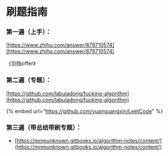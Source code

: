 # 刷题指南

### 第一遍（上手）：

[https://www.zhihu.com/answer/879710574](https://www.zhihu.com/answer/879710574)

《剑指offer》

### 第二遍（专题）：

[https://github.com/labuladong/fucking-algorithm](https://github.com/labuladong/fucking-algorithm)

{% embed url="https://github.com/yuanguangxin/LeetCode" %}

### 第三遍（带总结带刷专题）：

* [https://mnmunknown.gitbooks.io/algorithm-notes/content/](https://mnmunknown.gitbooks.io/algorithm-notes/content/)



